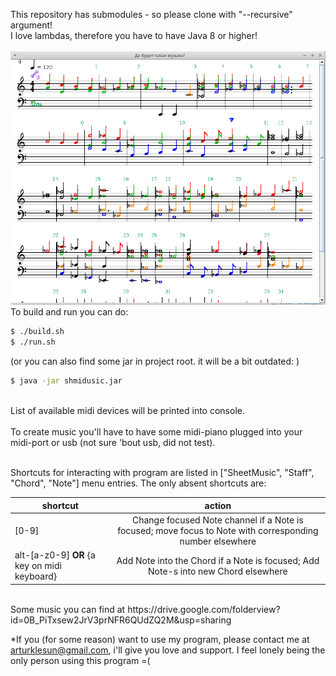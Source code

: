 This repository has submodules - so please clone with "--recursive" argument!<br />
I love lambdas, therefore you have to have Java 8 or higher!<br />
<br />
![Alt text](/midiana_for_git.png?raw=true "Optional Title")
<br />
To build and run you can do: <br />
```sh
$ ./build.sh
$ ./run.sh
```
(or you can also find some jar in project root. it will be a bit outdated: )<br />
```sh
$ java -jar shmidusic.jar
```
<br />
List of available midi devices will be printed into console.<br />
<br />
To create music you'll have to have some midi-piano plugged into your midi-port or usb (not sure 'bout usb, did not test).<br />
<br />

Shortcuts for interacting with program are listed in ["SheetMusic", "Staff", "Chord", "Note"] menu entries. The only absent shortcuts are:
<br />

| shortcut      | action        |
| ------------- |:-------------:|
| [0-9]      | Change focused Note channel if a Note is focused; move focus to Note with corresponding number elsewhere |
| alt-[a-z0-9] <b>OR</b> {a key on midi keyboard} | Add Note into the Chord if a Note is focused; Add Note-s into new Chord elsewhere |

<br />
Some music you can find at https://drive.google.com/folderview?id=0B_PiTxsew2JrV3prNFR6QUdZQ2M&usp=sharing

*If you (for some reason) want to use my program, please contact me at arturklesun@gmail.com, i'll give you love and support. I feel lonely being the only person using this program =( <br />
